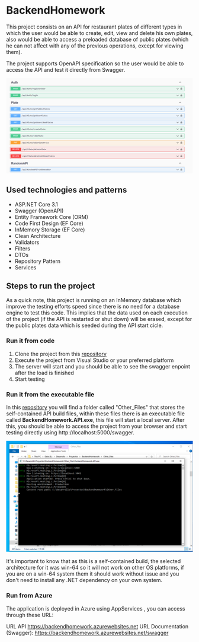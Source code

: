 # BackendHomework

This project consists on an API for restaurant plates of different types in which the user would be able to create, edit, view and delete his own plates, also would be able to access a preloaded database of public plates (which he can not affect with any of the previous operations, except for viewing them). 

The project supports OpenAPI specification so the user would be able to access the API and test it directly from Swagger.

![SwaggerEnpoints](https://github.com/jhondbvDev/BackendHomework/blob/master/README_Images/SwaggerEnpoints.png)

## Used technologies and patterns

* ASP.NET Core 3.1
* Swagger (OpenAPI)
* Entity Framework Core (ORM)
* Code First Design (EF Core)
* InMemory Storage (EF Core)
* Clean Architecture
* Validators
* Filters
* DTOs
* Repository Pattern
* Services

## Steps to run the project

As a quick note, this project is running on an InMemory database which improve the testing efforts speed since there is no need for a database engine to test this code. This implies that the data used on each execution of the project (if the API is restarted or shut down) will be erased, except for the public plates data which is seeded during the API start cicle. 

### Run it from code

1. Clone the project from this [repository](https://github.com/jhondbvDev/BackendHomework)
2. Execute the project from Visual Studio or your preferred platform
3. The server will start and you should be able to see the swagger enpoint after the load is finished
4. Start testing

### Run it from the executable file

In this [repository](https://github.com/jhondbvDev/BackendHomework) you will find a folder called "Other_Files" that stores the self-contained API build files, within these files there is an executable file called **BackendHomework.API.exe**, this file will start a local server. After this, you should be able to access the project from your browser and start testing directly using http://localhost:5000/swagger.

![Executable](https://github.com/jhondbvDev/BackendHomework/blob/master/README_Images/Executable.png)

It's important to know that as this is a self-contained build, the selected architecture for it was win-64 so it will not work on other OS platforms, if you are on a win-64 system them it should work without issue and you don't need to install any .NET dependency on your own system.

### Run from Azure

The application is deployed in Azure using AppServices , you can access through these URL:

URL API
https://backendhomework.azurewebsites.net
URL Documentation (Swagger):
https://backendhomework.azurewebsites.net/swagger




